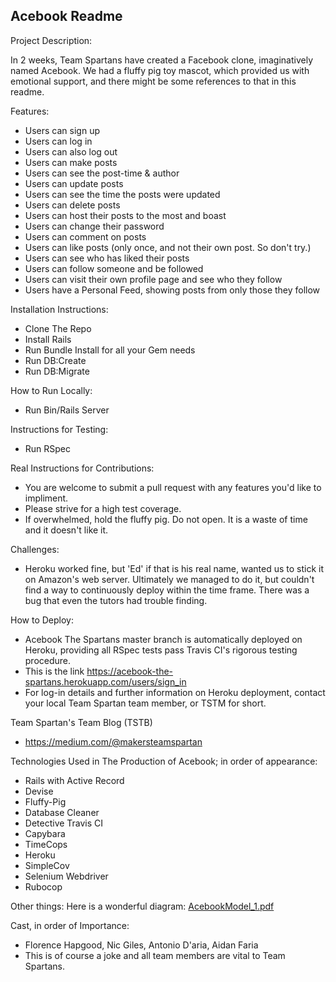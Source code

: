 
Acebook Readme
-----

Project Description:

In 2 weeks, Team Spartans have created a Facebook clone, imaginatively named Acebook. We had a fluffy pig toy mascot, which provided us with emotional support, and there might be some references to that in this readme.

Features:
 - Users can sign up
 - Users can log in
 - Users can also log out
 - Users can make posts
 - Users can see the post-time & author
 - Users can update posts
 - Users can see the time the posts were updated
 - Users can delete posts
 - Users can host their posts to the most and boast
 - Users can change their password
 - Users can comment on posts
 - Users can like posts (only once, and not their own post. So don't try.)
 - Users can see who has liked their posts
 - Users can follow someone and be followed
 - Users can visit their own profile page and see who they follow
 - Users have a Personal Feed, showing posts from only those they follow


Installation Instructions:
  - Clone The Repo
  - Install Rails
  - Run Bundle Install for all your Gem needs
  - Run DB:Create
  - Run DB:Migrate

How to Run Locally:
  - Run Bin/Rails Server

Instructions for Testing:
  - Run RSpec

Real Instructions for Contributions:
  - You are welcome to submit a pull request with any features you'd like to impliment.
  - Please strive for a high test coverage.
  - If overwhelmed, hold the fluffy pig. Do not open. It is a waste of time and it doesn't like it.

Challenges:
  - Heroku worked fine, but 'Ed' if that is his real name, wanted us to stick it on Amazon's web server. Ultimately we managed to do it, but couldn't find a way to continuously deploy within the time frame. There was a bug that even the tutors had trouble finding. 
  
How to Deploy:
  - Acebook The Spartans master branch is automatically deployed on Heroku, providing all RSpec tests pass Travis CI's rigorous testing procedure.
  - This is the link https://acebook-the-spartans.herokuapp.com/users/sign_in
  - For log-in details and further information on Heroku deployment, contact your local Team Spartan team member, or TSTM for short.

Team Spartan's Team Blog (TSTB)
  - https://medium.com/@makersteamspartan

Technologies Used in The Production of Acebook; in order of appearance:
  - Rails with Active Record
  - Devise
  - Fluffy-Pig
  - Database Cleaner
  - Detective Travis CI
  - Capybara
  - TimeCops
  - Heroku
  - SimpleCov
  - Selenium Webdriver
  - Rubocop
  
Other things:
Here is a wonderful diagram:
[AcebookModel_1.pdf](https://github.com/makersacademy/acebook-rails-template/files/2546120/AcebookModel_1.pdf)


Cast, in order of Importance:
  - Florence Hapgood, Nic Giles, Antonio D'aria, Aidan Faria
  - This is of course a joke and all team members are vital to Team Spartans.
  
